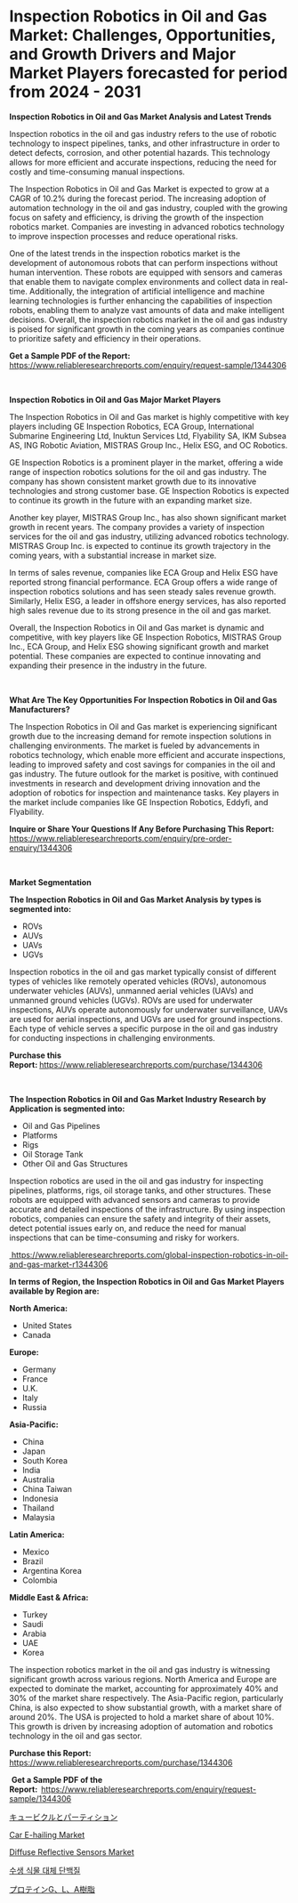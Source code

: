 <p><h1>Inspection Robotics in Oil and Gas Market: Challenges, Opportunities, and Growth Drivers and Major Market Players forecasted for period from 2024 - 2031</h1></p><p><strong>Inspection Robotics in Oil and Gas Market Analysis and Latest Trends</strong></p>
<p><p>Inspection robotics in the oil and gas industry refers to the use of robotic technology to inspect pipelines, tanks, and other infrastructure in order to detect defects, corrosion, and other potential hazards. This technology allows for more efficient and accurate inspections, reducing the need for costly and time-consuming manual inspections.</p><p>The Inspection Robotics in Oil and Gas Market is expected to grow at a CAGR of 10.2% during the forecast period. The increasing adoption of automation technology in the oil and gas industry, coupled with the growing focus on safety and efficiency, is driving the growth of the inspection robotics market. Companies are investing in advanced robotics technology to improve inspection processes and reduce operational risks.</p><p>One of the latest trends in the inspection robotics market is the development of autonomous robots that can perform inspections without human intervention. These robots are equipped with sensors and cameras that enable them to navigate complex environments and collect data in real-time. Additionally, the integration of artificial intelligence and machine learning technologies is further enhancing the capabilities of inspection robots, enabling them to analyze vast amounts of data and make intelligent decisions. Overall, the inspection robotics market in the oil and gas industry is poised for significant growth in the coming years as companies continue to prioritize safety and efficiency in their operations.</p></p>
<p><strong>Get a Sample PDF of the Report:&nbsp;</strong> <a href="https://www.reliableresearchreports.com/enquiry/request-sample/1344306">https://www.reliableresearchreports.com/enquiry/request-sample/1344306</a></p>
<p>&nbsp;</p>
<p><strong>Inspection Robotics in Oil and Gas Major Market Players</strong></p>
<p><p>The Inspection Robotics in Oil and Gas market is highly competitive with key players including GE Inspection Robotics, ECA Group, International Submarine Engineering Ltd, Inuktun Services Ltd, Flyability SA, IKM Subsea AS, ING Robotic Aviation, MISTRAS Group Inc., Helix ESG, and OC Robotics.</p><p>GE Inspection Robotics is a prominent player in the market, offering a wide range of inspection robotics solutions for the oil and gas industry. The company has shown consistent market growth due to its innovative technologies and strong customer base. GE Inspection Robotics is expected to continue its growth in the future with an expanding market size.</p><p>Another key player, MISTRAS Group Inc., has also shown significant market growth in recent years. The company provides a variety of inspection services for the oil and gas industry, utilizing advanced robotics technology. MISTRAS Group Inc. is expected to continue its growth trajectory in the coming years, with a substantial increase in market size.</p><p>In terms of sales revenue, companies like ECA Group and Helix ESG have reported strong financial performance. ECA Group offers a wide range of inspection robotics solutions and has seen steady sales revenue growth. Similarly, Helix ESG, a leader in offshore energy services, has also reported high sales revenue due to its strong presence in the oil and gas market.</p><p>Overall, the Inspection Robotics in Oil and Gas market is dynamic and competitive, with key players like GE Inspection Robotics, MISTRAS Group Inc., ECA Group, and Helix ESG showing significant growth and market potential. These companies are expected to continue innovating and expanding their presence in the industry in the future.</p></p>
<p>&nbsp;</p>
<p><strong>What Are The Key Opportunities For Inspection Robotics in Oil and Gas Manufacturers?</strong></p>
<p><p>The Inspection Robotics in Oil and Gas market is experiencing significant growth due to the increasing demand for remote inspection solutions in challenging environments. The market is fueled by advancements in robotics technology, which enable more efficient and accurate inspections, leading to improved safety and cost savings for companies in the oil and gas industry. The future outlook for the market is positive, with continued investments in research and development driving innovation and the adoption of robotics for inspection and maintenance tasks. Key players in the market include companies like GE Inspection Robotics, Eddyfi, and Flyability.</p></p>
<p><strong>Inquire or Share Your Questions If Any Before Purchasing This Report:</strong> <a href="https://www.reliableresearchreports.com/enquiry/pre-order-enquiry/1344306">https://www.reliableresearchreports.com/enquiry/pre-order-enquiry/1344306</a></p>
<p>&nbsp;</p>
<p><strong>Market Segmentation</strong></p>
<p><strong>The Inspection Robotics in Oil and Gas Market Analysis by types is segmented into:</strong></p>
<p><ul><li>ROVs</li><li>AUVs</li><li>UAVs</li><li>UGVs</li></ul></p>
<p><p>Inspection robotics in the oil and gas market typically consist of different types of vehicles like remotely operated vehicles (ROVs), autonomous underwater vehicles (AUVs), unmanned aerial vehicles (UAVs) and unmanned ground vehicles (UGVs). ROVs are used for underwater inspections, AUVs operate autonomously for underwater surveillance, UAVs are used for aerial inspections, and UGVs are used for ground inspections. Each type of vehicle serves a specific purpose in the oil and gas industry for conducting inspections in challenging environments.</p></p>
<p><strong>Purchase this Report:&nbsp;</strong><a href="https://www.reliableresearchreports.com/purchase/1344306">https://www.reliableresearchreports.com/purchase/1344306</a></p>
<p>&nbsp;</p>
<p><strong>The Inspection Robotics in Oil and Gas Market Industry Research by Application is segmented into:</strong></p>
<p><ul><li>Oil and Gas Pipelines</li><li>Platforms</li><li>Rigs</li><li>Oil Storage Tank</li><li>Other Oil and Gas Structures</li></ul></p>
<p><p>Inspection robotics are used in the oil and gas industry for inspecting pipelines, platforms, rigs, oil storage tanks, and other structures. These robots are equipped with advanced sensors and cameras to provide accurate and detailed inspections of the infrastructure. By using inspection robotics, companies can ensure the safety and integrity of their assets, detect potential issues early on, and reduce the need for manual inspections that can be time-consuming and risky for workers.</p></p>
<p><a href="https://www.reliableresearchreports.com/global-inspection-robotics-in-oil-and-gas-market-r1344306">&nbsp;https://www.reliableresearchreports.com/global-inspection-robotics-in-oil-and-gas-market-r1344306</a></p>
<p><strong>In terms of Region, the Inspection Robotics in Oil and Gas Market Players available by Region are:</strong></p>
<p>
    <p> <strong> North America: </strong>
        <ul>
            <li>United States</li>
            <li>Canada</li>
        </ul>
        </p> 
    <p> <strong> Europe: </strong>
        <ul>
            <li>Germany</li>
            <li>France</li>
            <li>U.K.</li>
            <li>Italy</li>
            <li>Russia</li>
        </ul>
        </p> 
    <p> <strong> Asia-Pacific: </strong>
        <ul>
            <li>China</li>
            <li>Japan</li>
            <li>South Korea</li>
            <li>India</li>
            <li>Australia</li>
            <li>China Taiwan</li>
            <li>Indonesia</li>
            <li>Thailand</li>
            <li>Malaysia</li>
        </ul>
        </p> 
    <p> <strong> Latin America: </strong>
        <ul>
            <li>Mexico</li>
            <li>Brazil</li>
            <li>Argentina Korea</li>
            <li>Colombia</li>
        </ul>
        </p> 
    <p> <strong> Middle East & Africa: </strong>
        <ul>
            <li>Turkey</li>
            <li>Saudi</li>
            <li>Arabia</li>
            <li>UAE</li>
            <li>Korea</li>
        </ul>
    </p>
    </p>
<p><p>The inspection robotics market in the oil and gas industry is witnessing significant growth across various regions. North America and Europe are expected to dominate the market, accounting for approximately 40% and 30% of the market share respectively. The Asia-Pacific region, particularly China, is also expected to show substantial growth, with a market share of around 20%. The USA is projected to hold a market share of about 10%. This growth is driven by increasing adoption of automation and robotics technology in the oil and gas sector.</p></p>
<p><strong>Purchase this Report: </strong><a href="https://www.reliableresearchreports.com/purchase/1344306">https://www.reliableresearchreports.com/purchase/1344306</a></p>
<p>&nbsp;<strong>Get a Sample PDF of the Report:&nbsp;&nbsp;</strong><a href="https://www.reliableresearchreports.com/enquiry/request-sample/1344306">https://www.reliableresearchreports.com/enquiry/request-sample/1344306</a></p>
<p><strong></strong></p>
<p><p><a href="https://github.com/dandier2003/Market-Research-Report-List-1/blob/main/110928299916.md">キュービクルとパーティション</a></p><p><a href="https://github.com/changoleonlaverguenzanoexiste/Market-Research-Report-List-3/blob/main/car-e-hailing-market.md">Car E-hailing Market</a></p><p><a href="https://issuu.com/reportprime-2/docs/diffuse-reflective-sensors-market-size-2030.pptx">Diffuse Reflective Sensors Market</a></p><p><a href="https://github.com/idcefvhkdut6/Market-Research-Report-List-2/blob/main/607205591266.md">수생 식물 대체 단백질</a></p><p><a href="https://github.com/lily-u-genius/Market-Research-Report-List-1/blob/main/827287199918.md">プロテインG、L、A樹脂</a></p></p>